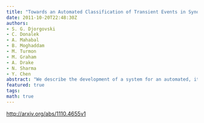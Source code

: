 ```yaml
---
title: "Towards an Automated Classification of Transient Events in Synoptic Sky   Surveys"
date: 2011-10-20T22:48:30Z
authors:
- S. G. Djorgovski
- C. Donalek
- A. Mahabal
- B. Moghaddam
- M. Turmon
- M. Graham
- A. Drake
- N. Sharma
- Y. Chen
abstract: "We describe the development of a system for an automated, iterative, real-time classification of transient events discovered in synoptic sky surveys. The system under development incorporates a number of Machine Learning techniques, mostly using Bayesian approaches, due to the sparse nature, heterogeneity, and variable incompleteness of the available data. The classifications are improved iteratively as the new measurements are obtained. One novel feature is the development of an automated follow-up recommendation engine, that suggest those measurements that would be the most advantageous in terms of resolving classification ambiguities and/or characterization of the astrophysically most interesting objects, given a set of available follow-up assets and their cost functions. This illustrates the symbiotic relationship of astronomy and applied computer science through the emerging discipline of AstroInformatics."
featured: true
tags:
math: true
---
```

http://arxiv.org/abs/1110.4655v1
